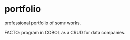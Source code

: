 # portfolio
professional portfolio of some works.

FACTO: program in COBOL as a CRUD for data companies.

